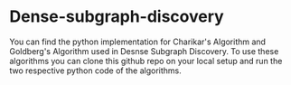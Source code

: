 # Dense-subgraph-discovery
You can find the python implementation for Charikar's Algorithm and Goldberg's Algorithm used in Desnse Subgraph Discovery.
To use these algorithms you can clone this github repo on your local setup and run the two respective python code of the algorithms.